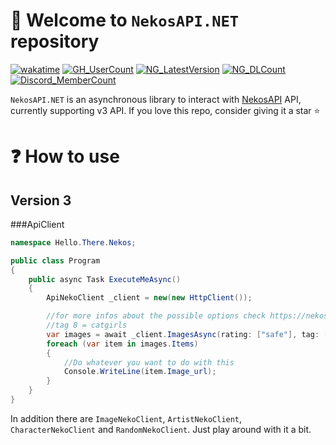 # :tada: Welcome to `NekosAPI.NET` repository
[![wakatime](https://wakatime.com/badge/user/17f322c9-222a-48b4-9e15-983c41f7aed4/project/018e56c4-387c-49e7-adbb-0492e1297ae3.svg)](https://wakatime.com/badge/user/17f322c9-222a-48b4-9e15-983c41f7aed4/project/018e56c4-387c-49e7-adbb-0492e1297ae3)
[![GH_UserCount](https://badgen.net/github/dependents-repo/MarkenJaden/NekosAPI.NET)](https://github.com/MarkenJaden/NekosAPI.NET/network/dependents)
[![NG_LatestVersion](https://badgen.net/nuget/v/NekosAPI.NET/latest)](https://www.nuget.org/packages/NekosAPI.NET/)
[![NG_DLCount](https://badgen.net/nuget/dt/NekosAPI.NET)](https://www.nuget.org/packages/NekosAPI.NET/)
[![Discord_MemberCount](https://badgen.net/discord/members/ZZGTwCZprC)](https://discord.gg/ZZGTwCZprC)

`NekosAPI.NET` is an asynchronous library to interact with [NekosAPI](https://nekosapi.com/) API, currently
supporting v3 API. If you love this repo, consider giving it a star :star:

# :question: How to use
## Version 3

###ApiClient
```c#
namespace Hello.There.Nekos;

public class Program
{
    public async Task ExecuteMeAsync()
    {
        ApiNekoClient _client = new(new HttpClient());

        //for more infos about the possible options check https://nekosapi.com/docs/images/random#parameters
        //tag 8 = catgirls
        var images = await _client.ImagesAsync(rating: ["safe"], tag: [8], limit: 3);
        foreach (var item in images.Items)
        {
            //Do whatever you want to do with this
            Console.WriteLine(item.Image_url);
        }
    }
}
```

In addition there are `ImageNekoClient`, `ArtistNekoClient`, `CharacterNekoClient` and `RandomNekoClient`. Just play around with it a bit.